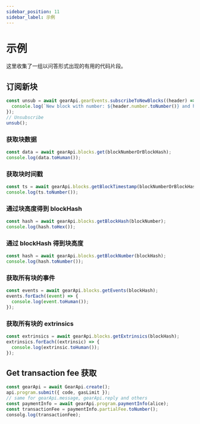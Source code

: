 ```yaml
---
sidebar_position: 11
sidebar_label: 示例
---
```


# 示例

这里收集了一组以问答形式出现的有用的代码片段。

## 订阅新块

```javascript
const unsub = await gearApi.gearEvents.subscribeToNewBlocks((header) => {
  console.log(`New block with number: ${header.number.toNumber()} and hash: ${header.hash.toHex()}`);
});
// Unsubscribe
unsub();
```

### 获取块数据

```javascript
const data = await gearApi.blocks.get(blockNumberOrBlockHash);
console.log(data.toHuman());
```

### 获取块时间戳

```javascript
const ts = await gearApi.blocks.getBlockTimestamp(blockNumberOrBlockHash);
console.log(ts.toNumber());
```

### 通过块高度得到 blockHash

```javascript
const hash = await gearApi.blocks.getBlockHash(blockNumber);
console.log(hash.toHex());
```

###  通过 blockHash 得到块高度

```javascript
const hash = await gearApi.blocks.getBlockNumber(blockHash);
console.log(hash.toNumber());
```

### 获取所有块的事件

```javascript
const events = await gearApi.blocks.getEvents(blockHash);
events.forEach((event) => {
  console.log(event.toHuman());
});
```

### 获取所有块的 extrinsics

```javascript
const extrinsics = await gearApi.blocks.getExtrinsics(blockHash);
extrinsics.forEach((extrinsic) => {
  console.log(extrinsic.toHuman());
});
```

## Get transaction fee 获取

```javascript
const gearApi = await GearApi.create();
api.program.submit({ code, gasLimit });
// same for gearApi.message, gearApi.reply and others
const paymentInfo = await gearApi.program.paymentInfo(alice);
const transactionFee = paymentInfo.partialFee.toNumber();
consolg.log(transactionFee);
```
